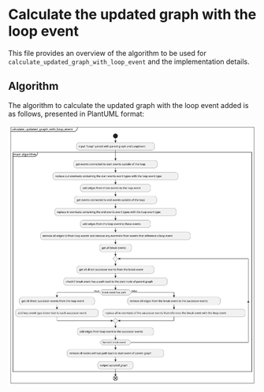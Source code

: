 # Calculate the updated graph with the loop event
This file provides an overview of the algorithm to be used for `calculate_updated_graph_with_loop_event` and the implementation details.

## Algorithm
The algorithm to calculate the updated graph with the loop event added is as follows, presented in PlantUML format:

![](/docs/development/design/1-DN-SCC_loop_detection/calculate_updated_graph_with_loop_event/calculate_updated_graph_with_loop_event_implementation.svg)